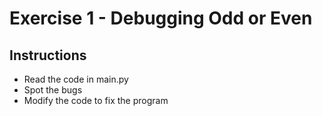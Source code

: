 # Exercise 1 - Debugging Odd or Even

## Instructions
- Read the code in main.py
- Spot the bugs
- Modify the code to fix the program
